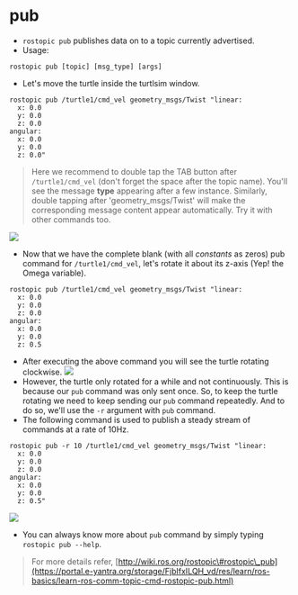 # pub

* `rostopic pub` publishes data on to a topic currently advertised.
* Usage:

```text
rostopic pub [topic] [msg_type] [args]
```

* Let's move the turtle inside the turtlsim window.

```text
rostopic pub /turtle1/cmd_vel geometry_msgs/Twist "linear:
  x: 0.0 
  y: 0.0
  z: 0.0
angular:
  x: 0.0
  y: 0.0
  z: 0.0"
```

> Here we recommend to double tap the TAB button after `/turtle1/cmd_vel` \(don't forget the space after the topic name\). You'll see the message **type** appearing after a few instance. Similarly, double tapping after 'geometry\_msgs/Twist' will make the corresponding message content appear automatically. Try it with other commands too.

![](https://portal.e-yantra.org/storage/FjbIfxILQH_vd/res/learn/ros-basics/media/images/turtlesim_pub_before.png)

* Now that we have the complete blank \(with all _constants_ as zeros\) pub command for `/turtle1/cmd_vel`, let's rotate it about its z-axis \(Yep! the Omega variable\).

```text
rostopic pub /turtle1/cmd_vel geometry_msgs/Twist "linear:
  x: 0.0 
  y: 0.0
  z: 0.0
angular:
  x: 0.0
  y: 0.0
  z: 0.5
```

* After executing the above command you will see the turtle rotating clockwise. ![](https://portal.e-yantra.org/storage/FjbIfxILQH_vd/res/learn/ros-basics/media/images/turtlesim_pub_after.png)
* However, the turtle only rotated for a while and not continuously. This is because our `pub` command was only sent once. So, to keep the turtle rotating we need to keep sending our `pub` command repeatedly. And to do so, we'll use the `-r` argument with `pub` command.
* The following command is used to publish a steady stream of commands at a rate of 10Hz.

```text
rostopic pub -r 10 /turtle1/cmd_vel geometry_msgs/Twist "linear:
  x: 0.0
  y: 0.0
  z: 0.0
angular:
  x: 0.0
  y: 0.0
  z: 0.5"
```

![](https://portal.e-yantra.org/storage/FjbIfxILQH_vd/res/learn/ros-basics/media/gifs/turtle_rotate.gif)

* You can always know more about `pub` command by simply typing `rostopic pub --help`.

> For more details refer, [http://wiki.ros.org/rostopic\#rostopic\_pub](https://portal.e-yantra.org/storage/FjbIfxILQH_vd/res/learn/ros-basics/learn-ros-comm-topic-cmd-rostopic-pub.html)

